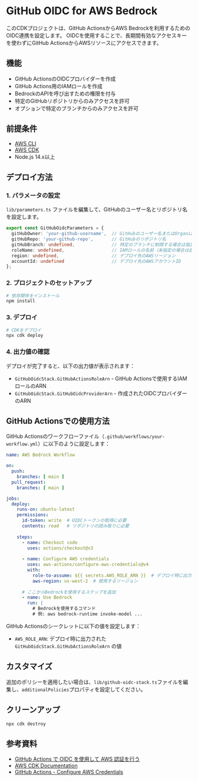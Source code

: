 # GitHub OIDC for AWS Bedrock

このCDKプロジェクトは、GitHub ActionsからAWS Bedrockを利用するためのOIDC連携を設定します。
OIDCを使用することで、長期間有効なアクセスキーを使わずにGitHub ActionsからAWSリソースにアクセスできます。

## 機能

- GitHub ActionsのOIDCプロバイダーを作成
- GitHub Actions用のIAMロールを作成
- BedrockのAPIを呼び出すための権限を付与
- 特定のGitHubリポジトリからのみアクセスを許可
- オプションで特定のブランチからのみアクセスを許可

## 前提条件

- [AWS CLI](https://aws.amazon.com/cli/)
- [AWS CDK](https://aws.amazon.com/cdk/)
- Node.js 14.x以上

## デプロイ方法

### 1. パラメータの設定

`lib/parameters.ts` ファイルを編集して、GitHubのユーザー名とリポジトリ名を設定します。

```typescript
export const GitHubOidcParameters = {
  gitHubOwner: 'your-github-username',  // GitHubのユーザー名またはOrganization名
  gitHubRepo: 'your-github-repo',       // GitHubのリポジトリ名
  gitHubBranch: undefined,              // 特定のブランチに制限する場合は指定（例: 'main'）
  roleName: undefined,                  // IAMロールの名前（未指定の場合は自動生成）
  region: undefined,                    // デプロイ先のAWSリージョン
  accountId: undefined                  // デプロイ先のAWSアカウントID
};
```

### 2. プロジェクトのセットアップ

```bash
# 依存関係をインストール
npm install
```

### 3. デプロイ

```bash
# CDKをデプロイ
npx cdk deploy
```

### 4. 出力値の確認

デプロイが完了すると、以下の出力値が表示されます：

- `GitHubOidcStack.GitHubActionsRoleArn` - GitHub Actionsで使用するIAMロールのARN
- `GitHubOidcStack.GitHubOidcProviderArn` - 作成されたOIDCプロバイダーのARN

## GitHub Actionsでの使用方法

GitHub Actionsのワークフローファイル（`.github/workflows/your-workflow.yml`）に以下のように設定します：

```yaml
name: AWS Bedrock Workflow

on:
  push:
    branches: [ main ]
  pull_request:
    branches: [ main ]

jobs:
  deploy:
    runs-on: ubuntu-latest
    permissions:
      id-token: write  # OIDCトークンの取得に必要
      contents: read   # リポジトリの読み取りに必要
    
    steps:
      - name: Checkout code
        uses: actions/checkout@v3
      
      - name: Configure AWS credentials
        uses: aws-actions/configure-aws-credentials@v4
        with:
          role-to-assume: ${{ secrets.AWS_ROLE_ARN }}  # デプロイ時に出力されたIAMロールのARN
          aws-region: us-west-2  # 使用するリージョン
      
      # ここからBedrockを使用するステップを追加
      - name: Use Bedrock
        run: |
          # Bedrockを使用するコマンド
          # 例: aws bedrock-runtime invoke-model ...
```

GitHub Actionsのシークレットに以下の値を設定します：

- `AWS_ROLE_ARN`: デプロイ時に出力された `GitHubOidcStack.GitHubActionsRoleArn` の値

## カスタマイズ

追加のポリシーを適用したい場合は、`lib/github-oidc-stack.ts`ファイルを編集し、`additionalPolicies`プロパティを設定してください。

## クリーンアップ

```bash
npx cdk destroy
```

## 参考資料

- [GitHub Actions で OIDC を使用して AWS 認証を行う](https://zenn.dev/kou_pg_0131/articles/gh-actions-oidc-aws)
- [AWS CDK Documentation](https://docs.aws.amazon.com/cdk/latest/guide/home.html)
- [GitHub Actions - Configure AWS Credentials](https://github.com/aws-actions/configure-aws-credentials)
